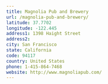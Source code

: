 ```yaml
---
title: Magnolia Pub and Brewery
url: /magnolia-pub-and-brewery/
latitude: 37.7702
longitude: -122.445
address1: 1398 Haight Street
address2: 
city: San Francisco
state: California
code: 94117
country: United States
phone: 1-415-864-7468
website: http://www.magnoliapub.com/
---
```


